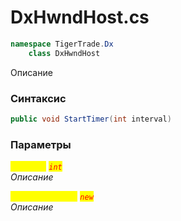 
# DxHwndHost.cs
```csharp
namespace TigerTrade.Dx  
    class DxHwndHost
```

Описание

### Синтаксис
```csharp
public void StartTimer(int interval)
```

### Параметры  
<mark style="color:yellow;">`interval`</mark> <mark style="color:red;">*`int`*</mark>  
 *Описание*  
  
<mark style="color:yellow;">`DispatcherTimer`</mark> <mark style="color:red;">*`new`*</mark>  
 *Описание*  
  

                    
                    